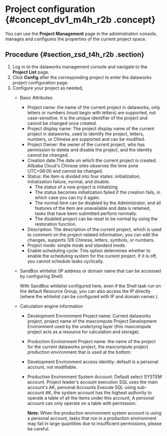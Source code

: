 # Project configuration {#concept_dv1_m4h_r2b .concept}

You can use the **Project Management** page in the administration console, manages and configures the properties of the current project space.

## Procedure {#section_zsd_t4h_r2b .section}

1.  Log in to the dataworks management console and navigate to the **Project List** page.
2.  Click **Config** after the corresponding project to enter the dataworks project configuration page.
3.  Configure your project as needed,
    -   Basic Attributes
        -   Project name: the name of the current project in dataworks, only letters or numbers \(must begin with letters\) are supported, not case-sensitive. It is the unique identifier of the project and cannot be changed once created.
        -   Project display name: The project display name of the current project in dataworks, used to identify the project, letters, numbers, or Chinese are supported and can be modified.
        -   Project Owner: the owner of the current project, who has permission to delete and disable the project, and the identity cannot be changed.
        -   Creation date:The date on which the current project is created. Alibaba Cloud's Chinese sites observes the time zone UTC+08:00 and cannot be changed.
        -   Status: the item is divided into four states: initialization, initialization failure, normal, and disable.
            -   The status of a new project is initializing.
            -   The status becomes initialization failed if the creation fails, in which case you can try it again.
            -   The normal item can be disabled by the Administrator, and all features of the item are unavailable and data is retained, tasks that have been submitted perform normally.
            -   The disabled project can be reset to be normal by using the restoration function.
        -   Description: The description of the current project, which is used to comment on the project-related information, you can edit the changes, supports 128 Chinese, letters, symbols, or numbers.
        -   Project mode: simple mode and standard mode.
        -   Enable scheduling cycle: This option determines whether to enable the scheduling system for the current project. If it is off, you cannot schedule tasks cyclically.
    -   SandBox whitelist \(IP address or domain name that can be accessed by configuring Shell\)

        With SandBox whitelist configured here, even if the Shell task run on the default Resource Group, you can also access the IP directly \(where the whitelist can be configured with IP and domain names \).

    -   Calculation engine information
        -   Development Environment Project name: Current dataworks project, project name of the maxcompute Project Development Environment used by the underlying layer \(this maxcompute project acts as a resource for calculation and storage\).
        -   Production Environment Project name: the name of the project for the current dataworks project, the maxcompute project production environment that is used at the bottom.
        -   Development Environment access identity: default is a personal account, not modifiable.
        -   Production Environment System Account: Default select SYSTEM account. Project leader's account execution SQL uses the main account's AK, personal Accounts Execute SQL using sub-account AK, the system account has the highest authority to operate a table of all the items under this account, A personal account can only operate on a table with permission.

            **Note:** When the production environment system account is using a personal account, tasks that run in a production environment may fail in large quantities due to insufficient permissions, please be careful.



